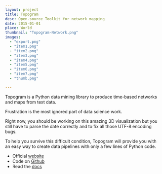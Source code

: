 ```yaml
---
layout: project
title: Topogram
desc: Open-source Toolkit for network mapping
date: 2015-01-01
place: World
thumbnail: "Topogram-Network.png"
images:
  - "export.png"
  - "item1.png"
  - "item2.png"
  - "item3.png"
  - "item4.png"
  - "item5.png"
  - "item6.png"
  - "item7.png"
  - "thumb.png"

---
```


Topogram is a Python data mining library to produce time-based networks and maps from text data.

Frustration is the most ignored part of data science work.

Right now, you should be working on this amazing 3D visualization but you still have to parse the date correctly and to fix all those UTF-8 encoding bugs.

To help you survive this difficult condition, Topogram will provide you with an easy way to create data pipelines with only a few lines of Python code.


* Official [website](http://topogram.io)
* Code on [Github](http://github.com/topogram/topogram)
* Read the [docs](http://topogram.readthedocs.org/)
